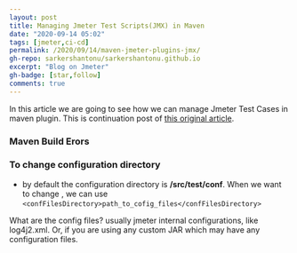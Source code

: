 ```yaml
---
layout: post
title: Managing Jmeter Test Scripts(JMX) in Maven
date: "2020-09-14 05:02"
tags: [jmeter,ci-cd]
permalink: /2020/09/14/maven-jmeter-plugins-jmx/
gh-repo: sarkershantonu/sarkershantonu.github.io
excerpt: "Blog on Jmeter"
gh-badge: [star,follow]
comments: true
---
```

In this article we are going to see how we can manage Jmeter Test Cases in maven plugin. This is continuation post of [this original article](https://sarkershantonu.github.io/2020/08/28/maven-jmeter/).

### Maven Build Erors 

### To change configuration directory 
- by default the configuration directory is **/src/test/conf**. When we want to change , we can use 
```<confFilesDirectory>path_to_cofig_files</confFilesDirectory>```

What are the config files? usually jmeter internal configurations, like log4j2.xml. Or, if you are using any custom JAR which may have any configuration files.